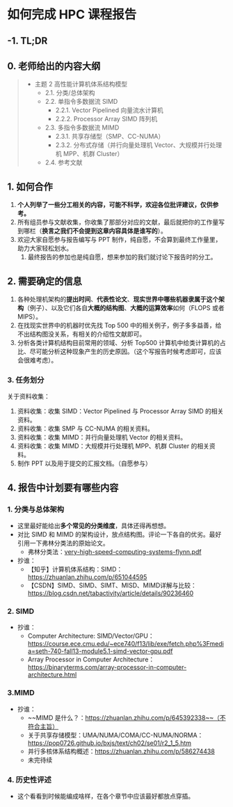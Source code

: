 ​	

# 如何完成 HPC 课程报告

## -1. TL;DR



## 0. 老师给出的内容大纲

> - 主题 2 高性能计算机体系结构模型
>   - 2.1. 分类/总体架构
>   - 2.2. 单指令多数据流 SIMD
>     - 2.2.1. Vector Pipelined 向量流水计算机
>     - 2.2.2. Processor Array SIMD 阵列机
>   - 2.3. 多指令多数据流 MIMD
>     - 2.3.1. 共享存储型（SMP、CC-NUMA）
>     - 2.3.2. 分布式存储（并行向量处理机 Vector、大规模并行处理机 MPP、机群 Cluster）
>   - 2.4. 参考文献

## 1. 如何合作

1. **个人列举了一些分工相关的内容，可能不科学，欢迎各位批评建议，仅供参考。**
2. 所有组员参与文献收集，你收集了那部分对应的文献，最后就把你的工作量写到哪栏（**换言之我们不会提到这章内容具体是谁写的**）。
3. 欢迎大家自愿参与报告编写与 PPT 制作，纯自愿，不会算到最终工作量里，助力大家轻松划水。
   1. 最终报告的参加也是纯自愿，想来参加的我们就讨论下报告时的分工。

## 2. 需要确定的信息

1. 各种处理机架构的**提出时间**、**代表性论文**、**现实世界中哪些机器隶属于这个架构**（例子）、以及它们各自**大概的结构图**、**大概的运算效率**如何（FLOPS 或者 MIPS）。
2. 在找现实世界中的机器时优先找 Top 500 中的相关例子，例子多多益善，给不出结构图没关系，有相关的介绍性文献即可。
3. 分析各类计算机结构目前常用的领域、分析 Top500 计算机中给类计算机的占比、尽可能分析这种现象产生的历史原因。（这个写报告时候考虑即可，应该会很难考虑）。

### 3. 任务划分

关于资料收集：

1. 资料收集：收集 SIMD：Vector Pipelined 与 Processor Array SIMD 的相关资料。
2. 资料收集：收集 SMP 与 CC-NUMA 的相关资料。
3. 资料收集：收集 MIMD：并行向量处理机 Vector 的相关资料。
4. 资料收集：收集 MIMD：大规模并行处理机 MPP、机群 Cluster 的相关资料。
5. 制作 PPT 以及用于提交的汇报文档。（自愿参与）

## 4. 报告中计划要有哪些内容

### 1. 分类与总体架构

- 这里最好能给出**多个常见的分类维度**，具体还得再想想。
- 对比 SIMD 和 MIMD 的架构设计，放点结构图。评论一下各自的优劣。最好引用一下弗林分类法的原始论文。
  - 弗林分类法：[very-high-speed-computing-systems-flynn.pdf](./doc/very-high-speed-computing-systems-flynn.pdf)
- 抄谁：
  - 【知乎】计算机体系结构：SIMD：https://zhuanlan.zhihu.com/p/651044595
  - 【CSDN】SIMD、SIMD、SIMT、MISD、MIMD详解与比较：https://blog.csdn.net/tabactivity/article/details/90236460

### 2. SIMD

- 抄谁：
  - Computer Architecture: SIMD/Vector/GPU：https://course.ece.cmu.edu/~ece740/f13/lib/exe/fetch.php%3Fmedia=seth-740-fall13-module5.1-simd-vector-gpu.pdf
  - Array Processor in Computer Architecture：https://binaryterms.com/array-processor-in-computer-architecture.html

### 3.MIMD

- 抄谁：
  - ~~MIMD 是什么？：https://zhuanlan.zhihu.com/p/645392338~~（不符合主旨）
  - 关于共享存储模型：UMA/NUMA/COMA/CC-NUMA/NORMA：https://pop0726.github.io/bxjs/text/ch02/se01/r2_1_5.htm
  - 并行多核体系结构概述：https://zhuanlan.zhihu.com/p/586274438
  - 未完待续

### 4. 历史性评述

- 这个看看到时候能编成啥样，在各个章节中应该最好都放点穿插。


